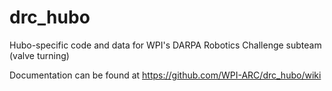 drc_hubo
========

Hubo-specific code and data for WPI's DARPA Robotics Challenge subteam (valve turning)

Documentation can be found at https://github.com/WPI-ARC/drc_hubo/wiki
